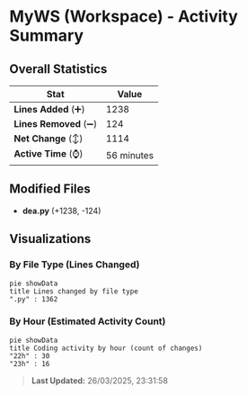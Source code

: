 # MyWS (Workspace) - Activity Summary 

## Overall Statistics

| Stat                   | Value                                                             |
| ---------------------- | ----------------------------------------------------------------- |
| **Lines Added** (➕)   | 1238                                          |
| **Lines Removed** (➖) | 124                                        |
| **Net Change** (↕)    | 1114                |
| **Active Time** (⌚)   | 56 minutes |


## Modified Files
- **dea.py** (+1238, -124)

## Visualizations

### By File Type (Lines Changed)

```mermaid
pie showData
title Lines changed by file type
".py" : 1362
```

### By Hour (Estimated Activity Count)

```mermaid
pie showData
title Coding activity by hour (count of changes)
"22h" : 30
"23h" : 16
```


> **Last Updated:** 26/03/2025, 23:31:58
